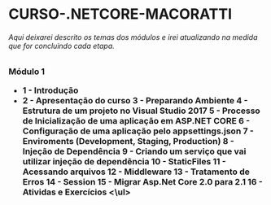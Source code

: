 <h1>CURSO-.NETCORE-MACORATTI </h1>

<h6>Aqui deixarei descrito os temas dos módulos e irei atualizando na medida que for concluindo cada etapa.

<h3>Módulo 1
<ul>
  <li>1 - Introdução<li>
  2 - Apresentação do curso
  3 - Preparando Ambiente
  4 - Estrutura de um projeto no Visual Studio 2017
  5 - Processo de Inicialização de uma aplicação em ASP.NET CORE
  6 - Configuração de uma aplicação pelo appsettings.json
  7 - Enviroments (Development, Staging, Production)
  8 - Injeção de Dependência
  9 - Criando um serviço que vai utilizar injeção de dependência
  10 - StaticFiles
  11 - Acessando arquivos
  12 - Middleware
  13 - Tratamento de Erros
  14 - Session
  15 - Migrar Asp.Net Core 2.0 para 2.1
  16 - Atividas e Exercícios
<\ul>
